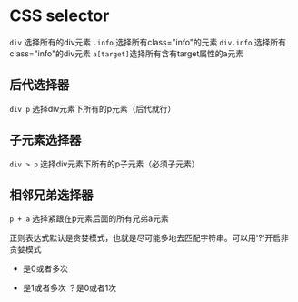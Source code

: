 

# CSS selector

`div` 选择所有的div元素
`.info` 选择所有class="info"的元素
`div.info` 选择所有class="info"的div元素
`a[target]`选择所有含有target属性的a元素

## 后代选择器
`div p` 选择div元素下所有的p元素（后代就行）

## 子元素选择器
`div > p` 选择div元素下所有的p子元素（必须子元素）

## 相邻兄弟选择器
`p + a` 选择紧跟在p元素后面的所有兄弟a元素

正则表达式默认是贪婪模式，也就是尽可能多地去匹配字符串。可以用'?'开启非贪婪模式
* 是0或者多次
+ 是1或者多次
？是0或者1次
